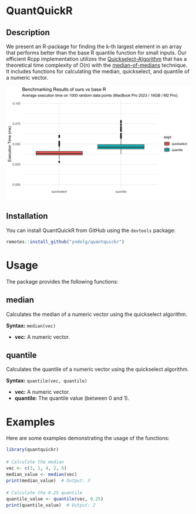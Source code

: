 # QuantQuickR

## Description
We present an R-package for finding the k-th largest element in an
    array that performs better than the base R quantile function
    for small inputs. Our efficient Rcpp implementation utilizes the
    [Quickselect-Algorithm](https://en.wikipedia.org/wiki/Quickselect)
    that has a theoretical time complexity of O(n) with the 
    [median-of-medians](https://en.wikipedia.org/wiki/Median_of_medians) 
    technique. It includes functions for calculating the median, quickselect, and quantile of a numeric vector.
    
![benchmark showing better performance of quantquickr for small data sizes](https://raw.githubusercontent.com/yndolg/quantquickr/master/benchmark.png)

## Installation

You can install QuantQuickR from GitHub using the `devtools` package:

```R
remotes::install_github("yndolg/quantquickr")
```
# Usage

The package provides the following functions:

## median

Calculates the median of a numeric vector using the quickselect algorithm.

**Syntax:** `median(vec)`

- **vec:** A numeric vector.

## quantile

Calculates the quantile of a numeric vector using the quickselect algorithm.

**Syntax:** `quantile(vec, quantile)`

- **vec:** A numeric vector.
- **quantile:** The quantile value (between 0 and 1).

# Examples

Here are some examples demonstrating the usage of the functions:

```r
library(quantquickr)

# Calculate the median
vec <- c(3, 1, 4, 2, 5)
median_value <- median(vec)
print(median_value)  # Output: 3

# Calculate the 0.25 quantile
quantile_value <- quantile(vec, 0.25)
print(quantile_value)  # Output: 2
```

